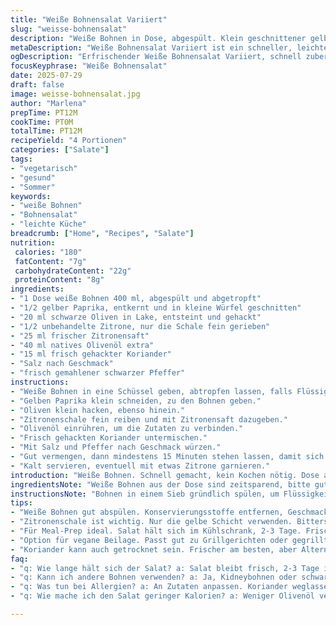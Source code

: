 ```yaml
---
title: "Weiße Bohnensalat Variiert"
slug: "weisse-bohnensalat"
description: "Weiße Bohnen in Dose, abgespült. Klein geschnittener gelber Paprika statt rotem. Schwarze Oliven eingelegt, klein gehackt. Zitronenschale und Saft, frisch. Statt Petersilie frischer Koriander gehackt. Olivenöl für das Dressing. Mit Salz und Pfeffer abschmecken. Mischung gut durchziehen lassen. Servierfertig nach 15 Minuten. Salat leicht, vegan, glutenfrei, milch- und eifrei. Ergänzt herzhaftes Essen oder als eigenständige Mahlzeit."
metaDescription: "Weiße Bohnensalat Variiert ist ein schneller, leichter Sommer-Salat. Vegan, glutenfrei und voller frischer Aromen. Perfekt für jeden Anlass"
ogDescription: "Erfrischender Weiße Bohnensalat Variiert, schnell zubereitet und vegan. Ideal für warme Tage oder als Beilage zu gegrilltem Fleisch"
focusKeyphrase: "Weiße Bohnensalat"
date: 2025-07-29
draft: false
image: weisse-bohnensalat.jpg
author: "Marlena"
prepTime: PT12M
cookTime: PT0M
totalTime: PT12M
recipeYield: "4 Portionen"
categories: ["Salate"]
tags:
- "vegetarisch"
- "gesund"
- "Sommer"
keywords:
- "weiße Bohnen"
- "Bohnensalat"
- "leichte Küche"
breadcrumb: ["Home", "Recipes", "Salate"]
nutrition: 
 calories: "180"
 fatContent: "7g"
 carbohydrateContent: "22g"
 proteinContent: "8g"
ingredients:
- "1 Dose weiße Bohnen 400 ml, abgespült und abgetropft"
- "1/2 gelber Paprika, entkernt und in kleine Würfel geschnitten"
- "20 ml schwarze Oliven in Lake, entsteint und gehackt"
- "1/2 unbehandelte Zitrone, nur die Schale fein gerieben"
- "25 ml frischer Zitronensaft"
- "40 ml natives Olivenöl extra"
- "15 ml frisch gehackter Koriander"
- "Salz nach Geschmack"
- "frisch gemahlener schwarzer Pfeffer"
instructions:
- "Weiße Bohnen in eine Schüssel geben, abtropfen lassen, falls Flüssigkeit noch vorhanden."
- "Gelben Paprika klein schneiden, zu den Bohnen geben."
- "Oliven klein hacken, ebenso hinein."
- "Zitronenschale fein reiben und mit Zitronensaft dazugeben."
- "Olivenöl einrühren, um die Zutaten zu verbinden."
- "Frisch gehackten Koriander untermischen."
- "Mit Salz und Pfeffer nach Geschmack würzen."
- "Gut vermengen, dann mindestens 15 Minuten stehen lassen, damit sich die Aromen verbinden."
- "Kalt servieren, eventuell mit etwas Zitrone garnieren."
introduction: "Weiße Bohnen. Schnell gemacht, kein Kochen nötig. Dose auf, Bohnen abspülen. Gelber Paprika statt Rot, etwas milder. Schwarze Oliven rein für den Kontrast. Koriander ersetzt Petersilie - frischer, etwas würziger. Zitronensaft und Schale, intensiver. Öl für die Bindung, gerade genug. Salzen, pfeffern, kurz ziehen lassen. Passt als Vorspeise, leicht, erfrischend. Für Veganer, glutenfrei, alles drin. Jeder Biss frisch. Schnell auf den Tisch. Sommerlicher Salat. Leicht wärmend für die Seele. Nicht zu viel - die Mischung zählt. Minuten genügen. Wenig Aufwand. Frisch aufgeschnitten. Nicht zu lieblich. Geradlinig. Keine großen Schnörkel. Alltag trifft Geschmack. Einfach. Sauber. Klar."
ingredientsNote: "Weiße Bohnen aus der Dose sind zeitsparend, bitte gut abspülen, um Konservierungsmittel zu entfernen. Gelber Paprika mildert gegenüber rotem und verändert Farbe und Geschmack leicht. Schwarze Oliven in Lake bieten mehr Tiefe als grüne in Öl, kleiner gehackt für bessere Verteilung. Koriander bringt Frische und einen Hauch Exotik, ersatzweise Petersilie möglich, jedoch anders im Aroma. Zitronenschale sollte fein gerieben sein, nur die äußere gelbe Schicht, keine bittere weiße Haut. Frischer Zitronensaft ist saurer und aromatischer. Olivenöl nativ extra bringt gesunde Fette und runde Konsistenz. Salz und Pfeffer nach eigenem Geschmack. Zutaten mengenmäßig reduziert oder erhöht, je nach Portion. Immer frisch verwenden. Keine Zusatzstoffe. Keine tierischen Bestandteile. Toll als Meal-Prep."
instructionsNote: "Bohnen in einem Sieb gründlich spülen, um Flüssigkeiten und Konservierungsstoffe zu entfernen; wichtig für Geschmack. Paprika entkernen, klein würfeln, nicht zu groß für angenehm beim Essen. Oliven entsteinen vorsichtig, nicht zerdrücken, klein hacken für gleichmäßiges Aroma. Zitronenschale mit feiner Reibe abnehmen, ohne weiße Haut, sonst Bitterkeit. Zitronensaft frisch auspressen, nicht zu viel – Balance entscheidend. Alle Zutaten in einer mittleren Schüssel miteinander vermengen; Olivenöl zuletzt zugeben, um Geschmack zu verbinden. Mit Salz und frisch gemahlenem Pfeffer würzen, probieren. Salat mindestens 15 Minuten kühlen, damit sich Aromen setzen können. Direkt servieren oder gut abgedeckt im Kühlschrank lagern. Passt gut zu gegrilltem Fleisch oder separat. Vor dem Servieren noch einmal umrühren."
tips:
- "Weiße Bohnen gut abspülen. Konservierungsstoffe entfernen, Geschmack intensivieren. Gut abtropfen lassen. Besser, wenn sie trocken sind. Oliven besser klein hacken. Gleichmäßiger Geschmack. Koriander intensiver als Petersilie. Erfrischend, aber mit Würze. Gelber Paprika ist mild. Würfel klein schneiden. Passt leichter zum Gesamtbild. Olivenöl nativ extra verwenden. Gesunde Fette und Aroma verbinden."
- "Zitronenschale ist wichtig. Nur die gelbe Schicht verwenden. Bitterstoffe vermeiden. Frischer Zitronensaft bringt Säure. Balance zum Salat genauso entscheidend. Aromen ziehen lassen. Mindestens 15 Minuten. Immer wieder umrühren. Probieren kann wichtig sein. Salz und Pfeffer nach Wunsch hinzufügen. Abhängig vom persönlichen Geschmack. Kühl servieren, am besten kalt. Erfrischend für heisse Tage."
- "Für Meal-Prep ideal. Salat hält sich im Kühlschrank, 2-3 Tage. Frische Zutaten sind wichtiger. Vor dem Version anrichten, erneut umrühren. Oliven oder Paprika variieren? Nichts leichter als das. Farbenfroh zum Auge und lecker. Portionen durch andere Bohnen ersetzen. Kidneybohnen oder schwarze Bohnen probieren. Variationen bringen neue Aromen."
- "Option für vegane Beilage. Passt gut zu Grillgerichten oder gegrilltem Gemüse. Eigenständige Mahlzeit, leicht und schnell. Perfekt für ein Picknick oder Grillparty. Nicht zu aufwendig in der Zubereitung. Frische Zutaten minimal verwenden. Gut kombinierbar mit anderen Salaten. Schmeckt jedem, auch den Nicht-Veganern. Einfache Zubereitung überzeugt."
- "Koriander kann auch getrocknet sein. Frischer am besten, aber Alternativen. Petersilie ebenfalls möglich, anderer Geschmack. Einfach ausprobieren und anpassen. Bei Allergien beachten. Oliven je nach Vorliebe wählen. Entsteinte oder in Lake, Geschmack variieren. Zitrone muss frisch sein. Aroma ist entscheidend. Für die beste Erfahrung immer frisch verwenden."
faq:
- "q: Wie lange hält sich der Salat? a: Salat bleibt frisch, 2-3 Tage im Kühlschrank. Wichtig ist die richtige Lagerung. Vor dem Servieren gut umrühren, Aromen setzen."
- "q: Kann ich andere Bohnen verwenden? a: Ja, Kidneybohnen oder schwarze Bohnen sind gut. Bekommen eigene Textur. Paprika oder Oliven auch anders ersetzen, je nach Geschmack."
- "q: Was tun bei Allergien? a: An Zutaten anpassen. Koriander weglassen. Petersilie nehmen; Olivenöl kann auch allergisch sein. Geschmack testen, wichtig."
- "q: Wie mache ich den Salat geringer Kalorien? a: Weniger Olivenöl verwenden. Oder die Bohnenmenge erhöhen. Aromen bleiben erhalten. Viel Platz für Variationen."

---
```

